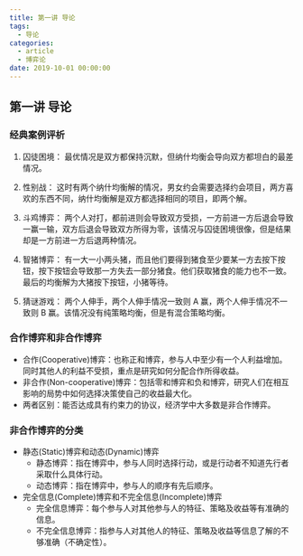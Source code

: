 ```yaml
---
title: 第一讲 导论
tags:
  - 导论
categories:
  - article
  - 博弈论
date: 2019-10-01 00:00:00
---
```


## 第一讲 导论

### 经典案例评析

1. 囚徒困境：
   最优情况是双方都保持沉默，但纳什均衡会导向双方都坦白的最差情况。

2. 性别战：
   这时有两个纳什均衡解的情况，男女约会需要选择约会项目，两方喜欢的东西不同，纳什均衡解是双方都选择相同的项目，即两个解。

3. 斗鸡博弈：
   两个人对打，都前进则会导致双方受损，一方前进一方后退会导致一赢一输，双方后退会导致双方所得为零，该情况与囚徒困境很像，但是结果却是一方前进一方后退两种情况。

4. 智猪博弈：
   有一大一小两头猪，而且他们要得到猪食至少要某一方去按下按钮，按下按钮会导致那一方失去一部分猪食。他们获取猪食的能力也不一致。最后的均衡解为大猪按下按钮，小猪等待。

5. 猜谜游戏：
   两个人伸手，两个人伸手情况一致则 A 赢，两个人伸手情况不一致则 B 赢。该情况没有纯策略均衡，但是有混合策略均衡。

### 合作博弈和非合作博弈

- 合作(Cooperative)博弈：也称正和博弈，参与人中至少有一个人利益增加。同时其他人的利益不受损，重点是研究如何分配合作所得收益。
- 非合作(Non-cooperative)博弈：包括零和博弈和负和博弈，研究人们在相互影响的局势中如何选择决策使自己的收益最大化。
- 两者区别：能否达成具有约束力的协议，经济学中大多数是非合作博弈。

### 非合作博弈的分类

- 静态(Static)博弈和动态(Dynamic)博弈
  - 静态博弈：指在博弈中，参与人同时选择行动，或是行动者不知道先行者采取什么具体行动。
  - 动态博弈：指在博弈中，参与人的顺序有先后顺序。
- 完全信息(Complete)博弈和不完全信息(Incomplete)博弈
  - 完全信息博弈：每个参与人对其他参与人的特征、策略及收益等有准确的信息。
  - 不完全信息博弈：指参与人对其他人的特征、策略及收益等信息了解的不够准确（不确定性）。
